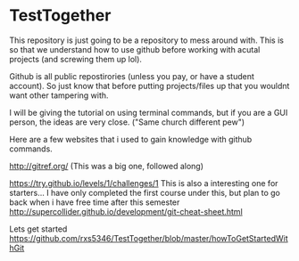 TestTogether
============

This repository is just going to be a repository to mess around with.  This is so that we understand how to use github before working with acutal projects (and screwing them up lol).  

Github is all public repostirories (unless you pay, or have a student account).  So just know that before putting projects/files up that you wouldnt want other tampering with.

I will be giving the tutorial on using terminal commands, but if you are a GUI person, the ideas are very close. 
  ("Same church different pew")

Here are a few websites that i used to gain knowledge with github commands.

http://gitref.org/
  (This was a big one, followed along)
  
https://try.github.io/levels/1/challenges/1
  This is also a interesting one for starters... I have only completed the first course under this, but plan to go back when i have free time after this semester
http://supercollider.github.io/development/git-cheat-sheet.html

Lets get started
https://github.com/rxs5346/TestTogether/blob/master/howToGetStartedWithGit
